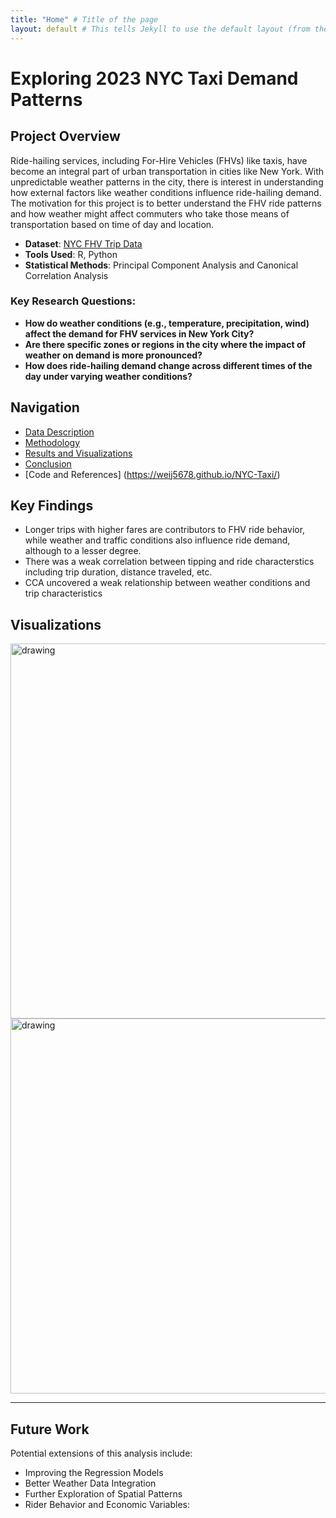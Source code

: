 ```yaml
---
title: "Home" # Title of the page
layout: default # This tells Jekyll to use the default layout (from the theme)
---
```


# Exploring 2023 NYC Taxi Demand Patterns

## Project Overview
Ride-hailing services, including For-Hire Vehicles (FHVs) like taxis, have become an integral part of urban transportation in cities like New York. With unpredictable weather patterns in the city, there is interest in understanding how external factors like weather conditions influence ride-hailing demand. The motivation for this project is to better understand the FHV ride patterns and how weather might affect commuters who take those means of transportation based on time of day and location. 

- **Dataset**: [NYC FHV Trip Data](https://data.cityofnewyork.us/Transportation/2023-High-Volume-FHV-Trip-Data/u253-aew4/about_data)
- **Tools Used**: R, Python 
- **Statistical Methods**: Principal Component Analysis and Canonical Correlation Analysis


### Key Research Questions:
- **How do weather conditions (e.g., temperature, precipitation, wind) affect the demand for FHV services in New York City?**
- **Are there specific zones or regions in the city where the impact of weather on demand is more pronounced?**
- **How does ride-hailing demand change across different times of the day under varying weather conditions?**


## Navigation
- [Data Description](Data.md)
- [Methodology](Methodology.md)
- [Results and Visualizations](Results.md)
- [Conclusion](Conclusions.md)
- [Code and References] (https://weij5678.github.io/NYC-Taxi/)
  
## Key Findings

- Longer trips with higher fares are contributors to FHV ride behavior, while weather and traffic conditions also influence ride demand, although to a lesser degree.
- There was a weak correlation between tipping and ride characterstics including trip duration, distance traveled, etc.
- CCA uncovered a weak relationship between weather conditions and trip characteristics


## Visualizations

<img src="images/Survival_by_gender.png" alt="drawing" width="600"/>
<img src="images/Survival_by_class.png" alt="drawing" width="600"/>

---

## Future Work

Potential extensions of this analysis include:
- Improving the Regression Models
- Better Weather Data Integration
- Further Exploration of Spatial Patterns
- Rider Behavior and Economic Variables:





